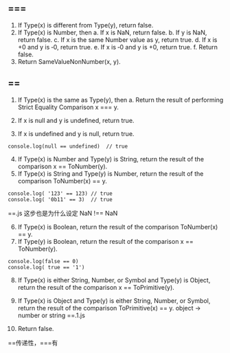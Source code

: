 ## === 
1. If Type(x) is different from Type(y), return false. 
2. If Type(x) is Number, then
  a. If x is NaN, return false.
  b. If y is NaN, return false.
  c. If x is the same Number value as y, return true. 
  d. If x is +0 and y is ‐0, return true.
  e. If x is ‐0 and y is +0, return true.
  f. Return false.
3. Return SameValueNonNumber(x, y).


## ==
1. If Type(x) is the same as Type(y), then
  a. Return the result of performing Strict Equality Comparison x === y.

2. If x is null and y is undefined, return true.
3. If x is undefined and y is null, return true.
```
console.log(null == undefined)  // true
```

4. If Type(x) is Number and Type(y) is String, return the result of the comparison x == ToNumber(y).
5. If Type(x) is String and Type(y) is Number, return the result of the comparison ToNumber(x) == y.
```
console.log( '123' == 123) // true
console.log( '0b11' == 3)  // true
```
==.js
这步也是为什么设定 NaN !== NaN

6. If Type(x) is Boolean, return the result of the comparison ToNumber(x) == y.
7. If Type(y) is Boolean, return the result of the comparison x == ToNumber(y).
```
console.log(false == 0)
console.log( true == '1')
```

8. If Type(x) is either String, Number, or Symbol and Type(y) is Object, return the result of the comparison x ==
ToPrimitive(y).
9. If Type(x) is Object and Type(y) is either String, Number, or Symbol, return the result of the comparison ToPrimitive(x)
== y.
object -> number or string
==.1.js

10. Return false. 


==传递性，===有